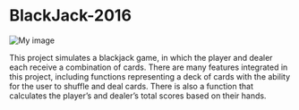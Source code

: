 # BlackJack-2016
![My image](oliverlai55.github.com/BlackJack-2016y/img/screenshot.png)

This project simulates a blackjack game, in which the player and dealer each receive a combination of cards.  There are many features integrated in this project, including functions representing a deck of cards with the ability for the user to shuffle and deal cards.  There is also a function that calculates the player’s and dealer’s total scores based on their hands.
